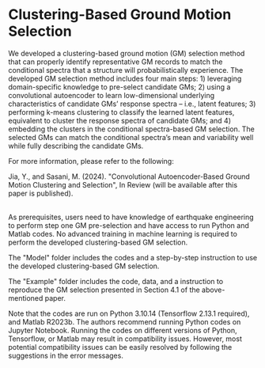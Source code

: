 # Clustering-Based Ground Motion Selection 
We developed a clustering-based ground motion (GM) selection method that can properly identify representative GM records to match the conditional spectra that a structure will probabilistically experience. The developed GM selection method includes four main steps: 1) leveraging domain-specific knowledge to pre-select candidate GMs; 2) using a convolutional autoencoder to learn low-dimensional underlying characteristics of candidate GMs’ response spectra – i.e., latent features; 3) performing k-means clustering to classify the learned latent features, equivalent to cluster the response spectra of candidate GMs; and 4) embedding the clusters in the conditional spectra-based GM selection. The selected GMs can match the conditional spectra’s mean and variability well while fully describing the candidate GMs.

For more information, please refer to the following:

Jia, Y., and Sasani, M. (2024). "Convolutional Autoencoder-Based Ground Motion Clustering and Selection", In Review (will be available after this paper is published). 
<br/><br/>

As prerequisites, users need to have knowledge of earthquake engineering to perform step one GM pre-selection and have access to run Python and Matlab codes. No advanced training in machine learning is required to perform the developed clustering-based GM selection. 

The "Model" folder includes the codes and a step-by-step instruction to use the developed clustering-based GM selection. 

The "Example" folder includes the code, data, and a instruction to reproduce the GM selection presented in Section 4.1 of the above-mentioned paper.

Note that the codes are run on Python 3.10.14 (Tensorflow 2.13.1 required), and Matlab R2023b. The authors recommend running Python codes on Jupyter Notebook. Running the codes on different versions of Python, Tensorflow, or Matlab may result in compatibility issues. However, most potential compatibility issues can be easily resolved by following the suggestions in the error messages.
